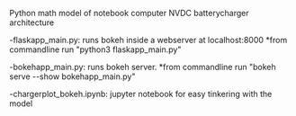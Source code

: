 Python math model of notebook computer NVDC batterycharger architecture


-flaskapp_main.py:  runs bokeh inside a webserver at localhost:8000
*from commandline run "python3 flaskapp_main.py"

-bokehapp_main.py: runs bokeh server.
*from commandline run "bokeh serve --show bokehapp_main.py"

-chargerplot_bokeh.ipynb: jupyter notebook for easy tinkering with the model

